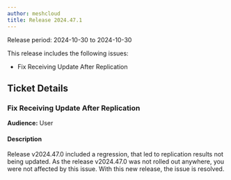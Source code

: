 ```yaml
---
author: meshcloud
title: Release 2024.47.1
---
```


Release period: 2024-10-30 to 2024-10-30

This release includes the following issues:
* Fix Receiving Update After Replication
<!--truncate-->

## Ticket Details
### Fix Receiving Update After Replication
**Audience:** User<br>

#### Description
Release v2024.47.0 included a regression, that led to replication results not being updated.
As the release v2024.47.0 was not rolled out anywhere, you were not affected by this issue.
With this new release, the issue is resolved.

